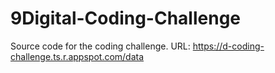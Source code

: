 # 9Digital-Coding-Challenge

Source code for the coding challenge.
URL: https://d-coding-challenge.ts.r.appspot.com/data
